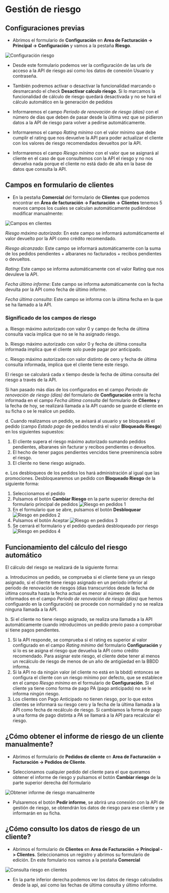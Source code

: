 # Gestión de riesgo

## Configuraciones previas

* Abrimos el formulario de **Configuración** en **Area de Facturación -> Principal -> Configuración** y vamos a la pestaña **Riesgo**. 

![Configuración riesgo](./img/configuracionriesgo.png)

* Desde este formulario podemos ver la configuración de las urls de acceso a la API de riesgo así como los datos de conexión Usuario y contraseña. 

* También podremos activar o desactivar la funcionalidad marcando o desmarcando el check **Desactivar calculo riesgo**. Si lo marcamos la funcionalidad de cálculo de riesgo quedará desactivada y no se hará el cálculo automático en la generación de pedidos

* Informaremos el campo *Periodo de renovación de riesgo (días)* con el número de días que deben de pasar desde la última vez que se pidieron datos a la API de riesgo para volver a pedirse automáticamente.

* Informaremos el campo *Rating mínimo* con el valor mínimo que debe cumplir el rating que nos devuelve la API para poder actualizar el cliente con los valores de riesgo recomendados devueltos por la API.

* Informaremos el campo *Riesgo mínimo* con el valor que se asignará al cliente en el caso de que consultemos con la API el riesgo y no nos devuelva nada porque el cliente no está dado de alta en la base de datos que consulta la API.

## Campos en formulario de clientes
* En la pestaña **Comercial** del formulario de **Clientes** que podemos encontrar en **Área de facturación -> Facturación -> Clientes** tenemos 5 nuevos campos los cuales se calculan automáticamente pudiéndose modificar manualmente:

![Campos en clientes](./img/formclientes_riesgo.png)

*Riesgo máximo autorizado*: En este campo se informará automáticamente el valor devuelto por la API como crédito recomendado.    

*Riesgo alcanzado*: Este campo se informará automáticamente con la suma de los pedidos pendientes + albaranes no facturados + recibos pendientes o devueltos.

*Rating*: Este campo se informa automáticamente con el valor Rating que nos devuleve la API.  

*Fecha último informe*: Este campo se informa automáticamente con la fecha devulta por la API como fecha de último informe.

*Fecha última consulta*: Este campo se informa con la última fecha en la que se ha llamado a la API.

### Significado de los campos de riesgo

a. Riesgo máximo autorizado con valor 0 y campo de fecha de última consulta vacía implica que no se le ha asignado riesgo.

b. Riesgo máximo autorizado con valor 0 y fecha de última consulta informada implica que el cliente solo puede pagar por anticipado.

c. Riesgo máximo autorizado con valor distinto de cero y fecha de última consulta informada, implica que el cliente tiene este riesgo.

El riesgo se calculará cada x tiempo desde la fecha de última consulta del riesgo a través de la API. 

Si han pasado más días de los configurados en el campo *Periodo de renovación de riesgo (días)* del formulario de **Configuración** entre la fecha informada en el campo *Fecha última consulta* del formulario de **Clientes** y la fecha de hoy, se realizará llamada a la API cuando se guarde el cliente en su ficha o se le realice un pedido.

d. Cuando realizamos un pedido, se avisará al usuario y se bloqueará el pedido (campo *Estado pago* de pedidos tendrá el valor **Bloqueado Riesgo**) en los siguientes supuestos:

1. El cliente supera el riesgo máximo autorizado sumando pedidos pendientes, albaranes sin facturar y recibos pendientes o devueltos.
2. El hecho de tener pagos pendientes vencidos tiene preeminencia sobre el riesgo.
3. El cliente no tiene riesgo asignado.

e. Los desbloqueos de los pedidos los hará administración al igual que las promociones. Desbloquearemos un pedido con **Bloqueado Riesgo** de la siguiente forma:

1. Seleccionamos el pedido
2. Pulsamos el botón **Cambiar Riesgo** en la parte superior derecha del formulario principal de pedidos
![Riesgo en pedidos 1](./img/formmasterpedidos_riesgo1.png)
3. En el formulario que se abre, pulsamos el botón **Desbloquear**
![Riesgo en pedidos 2](./img/formmasterpedidos_riesgo2.png)
4. Pulsamos el botón Aceptar
![Riesgo en pedidos 3](./img/formmasterpedidos_riesgo3.png)
5. Se cerrará el formulario y el pedido quedará desbloqueado por riesgo
![Riesgo en pedidos 4](./img/formmasterpedidos_riesgo4.png)

## Funcionamiento del cálculo del riesgo automático

El cálculo del riesgo se realizará de la siguiente forma:

a. Introducimos un pedido, se comprueba si el cliente tiene ya un riesgo asignado, si el cliente tiene riesgo asignado en un periodo inferior al periodo de renovación de riesgos (dias transcurridos desde la fecha de última consulta hasta la fecha actual es menor al número de días informados en el campo *Periodo de renovación de riesgo (días)* que hemos configuardo en la configuración) se procede con normalidad y no se realiza ninguna llamada a la API.

b. Si el cliente no tiene riesgo asignado, se realiza una llamada a la API automáticamente cuando introducimos un pedido previo paso a comprobar si tiene pagos pendientes.

1. Si la API responde, se comprueba si el rating es superior al valor configurado en el campo *Rating mínimo* del formulario **Configuración** y si lo es se asigna el riesgo que devuelva la API como crédito recomendado. Para asignar este riesgo, el cliente debe tener al menos un recálculo de riesgo de menos de un año de antigüedad en la BBDD informa.
2. Si la API no da ningún valor (el cliente no está en la bbdd) entonces se configura el cliente con un riesgo mínimo por defecto, que se establece en el campo *Riesgo mínimo* en el formulario de **Configuración**. Si el cliente ya tiene como forma de pago PA (pago anticipado) no se le informa ningún riesgo.
3. Los clientes con Pago Anticipado no tienen riesgo, por lo que estos clientes se informará su riesgo cero y la fecha de la última llamada a la API como fecha de recálculo de riesgo. Si cambiamos la forma de pago a una forma de pago distinta a *PA* se llamará a la API para recalcular el riesgo.

## ¿Cómo obtener el informe de riesgo de un cliente manualmente?

* Abrimos el formulario de **Pedidos de cliente** en **Area de Facturación -> Facturación -> Pedidos de Cliente**.

* Seleccionamos cualquier pedido del cliente para el que queramos obtener el informe de riesgo y pulsamos el botón **Cambiar riesgo** de la parte superior derecha del formulario

![Obtener informe de riesgo manualmente](./img/cambiarriesgo.png)

* Pulsaremos el botón **Pedir informe**, se abrirá una conexión con la API de gestión de riesgo, se obtendrán los datos de riesgo para ese cliente y se informarán en su ficha.

## ¿Cómo consulto los datos de riesgo de un cliente?

* Abrimos el formulario de **Clientes** en **Area de Facturación -> Principal -> Clientes**. Seleccionamos un registro y abrimos su formulario de edición. En este fomulario nos vamos a la pestaña **Comercial**

![Consulta riesgo en clientes](./img/riesgoclientes.png)

* En la parte inferior derecha podemos ver los datos de riesgo calculados desde la api, así como las fechas de última consulta y último informe.